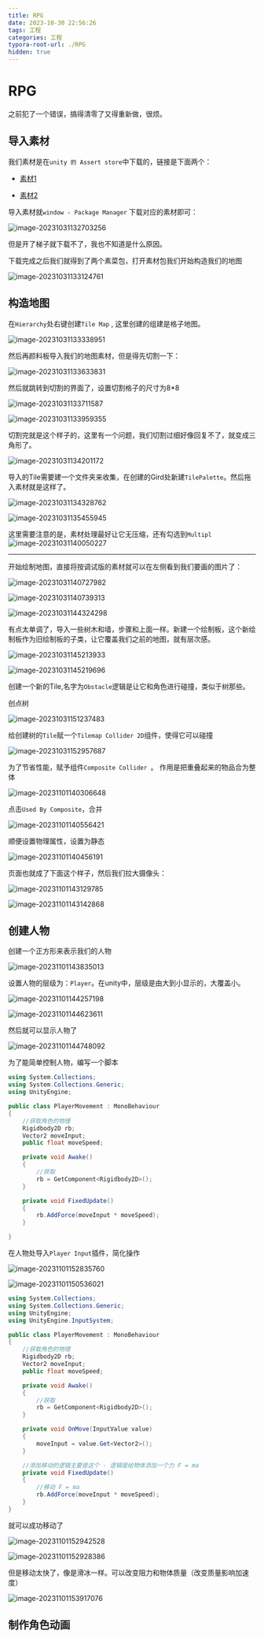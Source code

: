 ```yaml
---
title: RPG
date: 2023-10-30 22:56:26
tags: 工程
categories: 工程
typora-root-url: ./RPG
hidden: true
---
```


# RPG

之前犯了一个错误，搞得清零了又得重新做，很烦。

## 导入素材

我们素材是在`unity 的 Assert store`中下载的，链接是下面两个：

- [素材1](https://assetstore.unity.com/packages/2d/environments/minifantasy-forgotten-plains-208907)

- [素材2](https://assetstore.unity.com/packages/2d/environments/minifantasy-dungeon-206693)

导入素材就`window - Package Manager` 下载对应的素材即可：

![image-20231031132703256](image-20231031132703256.png)

但是开了梯子就下载不了，我也不知道是什么原因。

下载完成之后我们就得到了两个素菜包，打开素材包我们开始构造我们的地图

![image-20231031133124761](image-20231031133124761.png)

## 构造地图

在`Hierarchy`处右键创建`Tile Map` , 这里创建的组建是格子地图。

![image-20231031133338951](image-20231031133338951.png)

然后再颜料板导入我们的地图素材，但是得先切割一下：

![image-20231031133633831](image-20231031133633831.png)

然后就跳转到切割的界面了，设置切割格子的尺寸为8*8

![image-20231031133711587](image-20231031133711587.png)

![image-20231031133959355](image-20231031133959355.png)

切割完就是这个样子的，这里有一个问题，我们切割过细好像回复不了，就变成三角形了。

![image-20231031134201172](image-20231031134201172.png)

导入的Tile需要建一个文件夹来收集，在创建的Gird处新建`TilePalette`。然后拖入素材就是这样了。

![image-20231031134328762](image-20231031134328762.png)

![image-20231031135455945](image-20231031135455945.png)

这里需要注意的是，素材处理最好让它无压缩，还有勾选到`Multipl`
		![image-20231031140050227](image-20231031140050227.png)

-----

开始绘制地图，直接将按调试版的素材就可以在左侧看到我们要画的图片了：

![image-20231031140727982](image-20231031140727982.png)

![image-20231031140739313](image-20231031140739313.png)

![image-20231031144324298](image-20231031144324298.png)

有点太单调了，导入一些树木和墙，步骤和上面一样。新建一个绘制板，这个新绘制板作为旧绘制板的子类，让它覆盖我们之前的地图，就有层次感。

![image-20231031145213933](image-20231031145213933.png)

![image-20231031145219696](image-20231031145219696.png)

创建一个新的Tile,名字为`Obstacle`逻辑是让它和角色进行碰撞，类似于树那些。

创点树

![image-20231031151237483](image-20231031151237483.png)

给创建树的`Tile`赋一个`Tilemap Collider 2D`组件，使得它可以碰撞

![image-20231031152957687](image-20231031152957687.png)

为了节省性能，赋予组件`Composite Collider `。 作用是把重叠起来的物品合为整体

![image-20231101140306648](image-20231101140306648.png)

点击`Used By Composite`，合并

![image-20231101140556421](image-20231101140556421.png)





顺便设置物理属性，设置为静态

![image-20231101140456191](image-20231101140456191.png)

页面也就成了下面这个样子，然后我们拉大摄像头：

![image-20231101143129785](image-20231101143129785.png)

![image-20231101143142868](image-20231101143142868.png)

## 创建人物

创建一个正方形来表示我们的人物

![image-20231101143835013](image-20231101143835013.png)

设置人物的层级为：`Player`。在unity中，层级是由大到小显示的，大覆盖小。



![image-20231101144257198](image-20231101144257198.png)

![image-20231101144623611](image-20231101144623611.png)

然后就可以显示人物了

![image-20231101144748092](image-20231101144748092.png)

为了能简单控制人物，编写一个脚本

```c#
using System.Collections;
using System.Collections.Generic;
using UnityEngine;

public class PlayerMovement : MonoBehaviour
{
    //获取角色的物理
    Rigidbody2D rb;
    Vector2 moveInput;
    public float moveSpeed;

    private void Awake()
    {
        //获取
        rb = GetComponent<Rigidbody2D>();
    }

    private void FixedUpdate()
    {
        rb.AddForce(moveInput * moveSpeed);
    }

}
```

在人物处导入`Player Input`插件，简化操作

![image-20231101152835760](image-20231101152835760.png)

![image-20231101150536021](image-20231101150536021.png)

```c#
using System.Collections;
using System.Collections.Generic;
using UnityEngine;
using UnityEngine.InputSystem;

public class PlayerMovement : MonoBehaviour
{
    //获取角色的物理
    Rigidbody2D rb;
    Vector2 moveInput;
    public float moveSpeed;

    private void Awake()
    {
        //获取
        rb = GetComponent<Rigidbody2D>();
    }

    private void OnMove(InputValue value)
    {
        moveInput = value.Get<Vector2>();   
    }

	//添加移动的逻辑主要是这个 - 逻辑是给物体添加一个力 F = ma
    private void FixedUpdate()
    {
        //移动 F = ma
        rb.AddForce(moveInput * moveSpeed);
    }
}
```

就可以成功移动了

![image-20231101152942528](image-20231101152942528.png)

![image-20231101152928386](image-20231101152928386.png)

但是移动太快了，像是滑冰一样。可以改变阻力和物体质量（改变质量影响加速度）

![image-20231101153917076](image-20231101153917076.png)

## 制作角色动画
